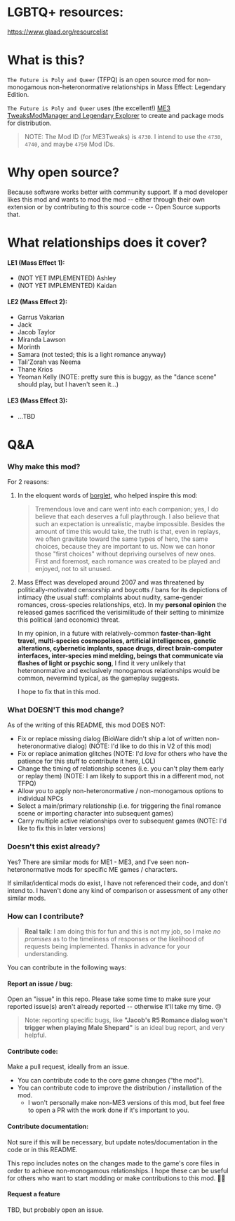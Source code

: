 # LGBTQ+ resources:
https://www.glaad.org/resourcelist

# What is this?
`The Future is Poly and Queer` (TFPQ) is an open source mod for non-monogamous non-heteronormative relationships in Mass Effect: Legendary Edition.

`The Future is Poly and Queer` uses (the excellent!) [ME3 TweaksModManager and Legendary Explorer](https://github.com/ME3Tweaks) to create and package mods for distribution.
> NOTE: The Mod ID (for ME3Tweaks) is `4730`. I intend to use the `4730`, `4740`, and maybe `4750` Mod IDs.

# Why open source?
Because software works better with community support. If a mod developer likes this mod and wants to mod the mod -- either through their own extension or by contributing to this source code -- Open Source supports that.

# What relationships does it cover?
#### LE1 (Mass Effect 1):
* (NOT YET IMPLEMENTED) Ashley
* (NOT YET IMPLEMENTED) Kaidan

#### LE2 (Mass Effect 2):
* Garrus Vakarian
* Jack
* Jacob Taylor
* Miranda Lawson
* Morinth
* Samara (not tested; this is a light romance anyway)
* Tali'Zorah vas Neema
* Thane Krios
* Yeoman Kelly (NOTE: pretty sure this is buggy, as the "dance scene" should play, but I haven't seen it...)

#### LE3 (Mass Effect 3):
* ...TBD

# Q&A
### Why make this mod?
For 2 reasons:

1. In the eloquent words of [borglet](https://www.nexusmods.com/dragonageinquisition/mods/496), who helped inspire this mod:
   > Tremendous love and care went into each companion; yes, I do believe that each deserves a full playthrough. I also believe that such an expectation is unrealistic, maybe impossible. Besides the amount of time this would take, the truth is that, even in replays, we often gravitate toward the same types of hero, the same choices, because they are important to us. Now we can honor those "first choices" without depriving ourselves of new ones. First and foremost, each romance was created to be played and enjoyed, not to sit unused.
2. Mass Effect was developed around 2007 and was threatened by politically-motivated censorship and boycotts / bans for its depictions of intimacy (the usual stuff: complaints about nudity, same-gender romances, cross-species relationships, etc). In my **personal opinion** the released games sacrificed the verisimilitude of their setting to minimize this political (and economic) threat.

   In my opinion, in a future with relatively-common **faster-than-light travel, multi-species cosmopolises, artificial intelligences, genetic alterations, cybernetic implants, space drugs, direct brain-computer interfaces, inter-species mind melding, beings that communicate via flashes of light or psychic song**, I find it very unlikely that heteronormative and exclusively monogamous relationships would be common, nevermind typical, as the gameplay suggests.

   I hope to fix that in this mod.

### What DOESN'T this mod change?
As of the writing of this README, this mod DOES NOT:
* Fix or replace missing dialog (BioWare didn't ship a lot of written non-heteronormative dialog) (NOTE: I'd like to do this in V2 of this mod)
* Fix or replace animation glitches (NOTE: I'd *love* for others who have the patience for this stuff to contribute it here, LOL)
* Change the timing of relationship scenes (i.e. you can't play them early or replay them) (NOTE: I am likely to support this in a different mod, not TFPQ)
* Allow you to apply non-heteronormative / non-monogamous options to individual NPCs
* Select a main/primary relationship (i.e. for triggering the final romance scene or importing character into subsequent games)
* Carry multiple active relationships over to subsequent games (NOTE: I'd like to fix this in later versions)

### Doesn't this exist already?
Yes? There are similar mods for ME1 - ME3, and I've seen non-heteronormative mods for specific ME games / characters. 

If similar/identical mods do exist, I have not referenced their code, and don't intend to. I haven't done any kind of comparison or assessment of any other similar mods.

### How can I contribute?
> **Real talk**: I am doing this for fun and this is not my job, so I make *no promises* as to the timeliness of responses or the likelihood of requests being implemented. Thanks in advance for your understanding.

You can contribute in the following ways:

#### Report an issue / bug:
Open an "issue" in this repo. Please take some time to make sure your reported issue(s) aren't already reported -- otherwise it'll take my time. 😢
> Note: reporting specific bugs, like **"Jacob's R5 Romance dialog won't trigger when playing Male Shepard"** is an ideal bug report, and very helpful.

#### Contribute code:
Make a pull request, ideally from an issue.
* You can contribute code to the core game changes ("the mod").
* You can contribute code to improve the distribution / installation of the mod.
    * I won't personally make non-ME3 versions of this mod, but feel free to open a PR with the work done if it's important to you.

#### Contribute documentation:
Not sure if this will be necessary, but update notes/documentation in the code or in this README.

This repo includes notes on the changes made to the game's core files in order to achieve non-monogamous relationships. I hope these can be useful for others who want to start modding or make contributions to this mod. 🤷‍♀️

#### Request a feature
TBD, but probably open an issue.

